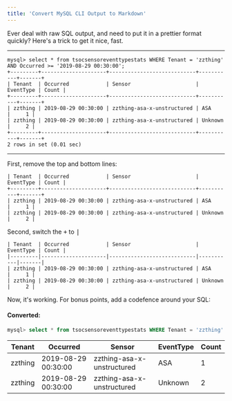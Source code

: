 ```yaml
---
title: 'Convert MySQL CLI Output to Markdown'
---
```


Ever deal with raw SQL output, and need to put it in a prettier format quickly? Here's a trick to get it nice, fast.

---
```
mysql> select * from tsocsensoreventtypestats WHERE Tenant = 'zzthing'  AND Occurred >= '2019-08-29 00:30:00';
+---------+---------------------+----------------------------+-----------+-------+
| Tenant  | Occurred            | Sensor                     | EventType | Count |
+---------+---------------------+----------------------------+-----------+-------+
| zzthing | 2019-08-29 00:30:00 | zzthing-asa-x-unstructured | ASA       |     1 |
| zzthing | 2019-08-29 00:30:00 | zzthing-asa-x-unstructured | Unknown   |     2 |
+---------+---------------------+----------------------------+-----------+-------+
2 rows in set (0.01 sec)
```
---

First, remove the top and bottom lines:
```
| Tenant  | Occurred            | Sensor                     | EventType | Count |
+---------+---------------------+----------------------------+-----------+-------+
| zzthing | 2019-08-29 00:30:00 | zzthing-asa-x-unstructured | ASA       |     1 |
| zzthing | 2019-08-29 00:30:00 | zzthing-asa-x-unstructured | Unknown   |     2 |
```

Second, switch the <kbd>+</kbd> to <kbd>|</kbd>
```
| Tenant  | Occurred            | Sensor                     | EventType | Count |
|---------|---------------------|----------------------------|-----------|-------|
| zzthing | 2019-08-29 00:30:00 | zzthing-asa-x-unstructured | ASA       |     1 |
| zzthing | 2019-08-29 00:30:00 | zzthing-asa-x-unstructured | Unknown   |     2 |
```
Now, it's working. For bonus points, add a codefence around your SQL:

#### Converted:


```sql
mysql> select * from tsocsensoreventtypestats WHERE Tenant = 'zzthing'  AND Occurred >= '2019-08-29 00:30:00';
```

| Tenant  | Occurred            | Sensor                     | EventType | Count |
|---------|---------------------|----------------------------|-----------|-------|
| zzthing | 2019-08-29 00:30:00 | zzthing-asa-x-unstructured | ASA       |     1 |
| zzthing | 2019-08-29 00:30:00 | zzthing-asa-x-unstructured | Unknown   |     2 |